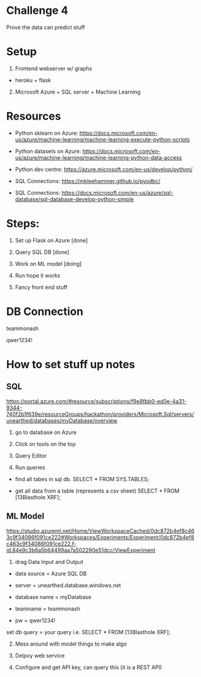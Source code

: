 # Challenge 4

Prove the data can predict stuff

# Setup

1. Frontend webserver w/ graphs 

- heroku + flask

2. Microsoft Azure + SQL server + Machine Learning

# Resources

- Python sklearn on Azure: https://docs.microsoft.com/en-us/azure/machine-learning/machine-learning-execute-python-scripts

- Python datasets on Azure: https://docs.microsoft.com/en-us/azure/machine-learning/machine-learning-python-data-access

- Python dev centre: https://azure.microsoft.com/en-us/develop/python/

- SQL Connections: https://mkleehammer.github.io/pyodbc/

- SQL Connections: https://docs.microsoft.com/en-us/azure/sql-database/sql-database-develop-python-simple

# Steps:

1. Set up Flask on Azure [done]

2. Query SQL DB [done]

3. Work on ML model [doing]

4. Run hope it works

5. Fancy front end stuff

# DB Connection

teammonash

qwer1234!

# How to set stuff up notes

## SQL 

https://portal.azure.com/#resource/subscriptions/f9e8fbb0-ed0e-4a31-9344-740f2b1f639e/resourceGroups/hackathon/providers/Microsoft.Sql/servers/unearthed/databases/myDatabase/overview

1. go to database on Azure

2. Click on tools on the top

3. Query Editor

4. Run queries 

- find all tabes in sql db. 
SELECT * FROM SYS.TABLES;

- get all data from a table (represents a csv sheet)
SELECT * FROM [13Blasthole XRF];

## ML Model

https://studio.azureml.net/Home/ViewWorkspaceCached/0dc872b4ef8c463c9f34086f091ce222#Workspaces/Experiments/Experiment/0dc872b4ef8c463c9f34086f091ce222.f-id.84e9c3b6a5b64499aa7a502290e51dcc/ViewExperiment

1. drag Data Input and Output

- data source = Azure SQL DB

- server = unearthed.database.windows.net

- database name = myDatabase

- teamname = teammonash

- pw = qwer1234!

set db query = your query i.e. SELECT * FROM [13Blasthole XRF];

2. Mess around with model things to make algo

3. Delpoy web service

4. Configure and get API key, can query this (it is a REST API) 
